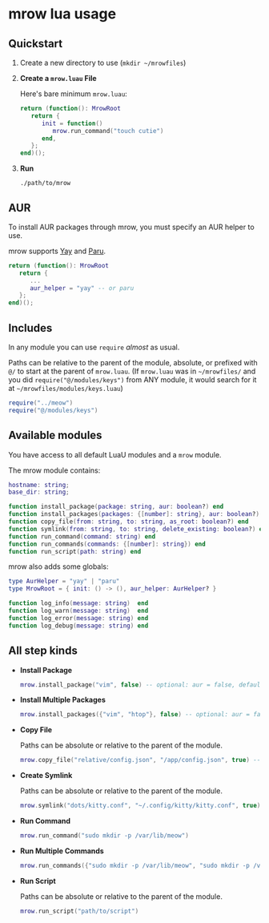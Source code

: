# mrow lua usage

## Quickstart

1. Create a new directory to use (`mkdir ~/mrowfiles`)

2. **Create a `mrow.luau` File**

   Here's bare minimum `mrow.luau`:

   ```lua
   return (function(): MrowRoot
      return {
         init = function()
            mrow.run_command("touch cutie")
         end,
      };
   end)();
   ```

3. **Run**

   `./path/to/mrow`

## AUR

To install AUR packages through mrow, you must specify an AUR helper to use.

mrow supports [Yay](https://github.com/Jguer/yay) and [Paru](https://github.com/Morganamilo/paru).

```lua
return (function(): MrowRoot
   return {
      ...
      aur_helper = "yay" -- or paru
   };
end)();
```

## Includes

In any module you can use `require` *almost* as usual.

Paths can be relative to the parent of the module, absolute, or prefixed with `@/` to start at the parent of `mrow.luau`.
(If `mrow.luau` was in `~/mrowfiles/` and you did `require("@/modules/keys")` from ANY module, it would search for it at `~/mrowfiles/modules/keys.luau`)

```lua
require("../meow")
require("@/modules/keys")
```

## Available modules

You have access to all default LuaU modules and a `mrow` module.

The mrow module contains:
```lua
hostname: string;
base_dir: string;

function install_package(package: string, aur: boolean?) end
function install_packages(packages: {[number]: string}, aur: boolean?) end
function copy_file(from: string, to: string, as_root: boolean?) end
function symlink(from: string, to: string, delete_existing: boolean?) end
function run_command(command: string) end
function run_commands(commands: {[number]: string}) end
function run_script(path: string) end
```

mrow also adds some globals:
```lua
type AurHelper = "yay" | "paru"
type MrowRoot = { init: () -> (), aur_helper: AurHelper? }

function log_info(message: string)  end
function log_warn(message: string)  end
function log_error(message: string) end
function log_debug(message: string) end
```

## All step kinds

- **Install Package**

   ```lua
   mrow.install_package("vim", false) -- optional: aur = false, defaults to false. can be omitted entirely.
   ```

- **Install Multiple Packages**

   ```lua
   mrow.install_packages({"vim", "htop"}, false) -- optional: aur = false, defaults to false. can be omitted entirely.
   ```

- **Copy File**

   Paths can be absolute or relative to the parent of the module.

   ```lua
   mrow.copy_file("relative/config.json", "/app/config.json", true) -- optional: as_root = false, defaults to false. can be omitted entirely.
   ```

- **Create Symlink**

   Paths can be absolute or relative to the parent of the module.

   ```lua
   mrow.symlink("dots/kitty.conf", "~/.config/kitty/kitty.conf", true) -- optional: delete_existing = false, defaults to false. can be omitted entirely.
   ```

- **Run Command**

   ```lua
   mrow.run_command("sudo mkdir -p /var/lib/meow")
   ```

- **Run Multiple Commands**

   ```lua
   mrow.run_commands({"sudo mkdir -p /var/lib/meow", "sudo mkdir -p /var/lib/bark"})
   ```

- **Run Script**

   Paths can be absolute or relative to the parent of the module.

   ```lua
   mrow.run_script("path/to/script")
   ```

